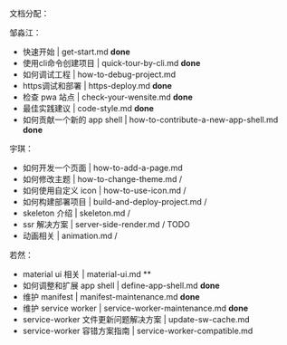 文档分配：

邹淼江：

- 快速开始 | get-start.md **done**
- 使用cli命令创建项目 | quick-tour-by-cli.md **done**
- 如何调试工程 | how-to-debug-project.md
- https调试和部署 | https-deploy.md **done**
- 检查 pwa 站点 | check-your-wensite.md **done**
- 最佳实践建议 | code-style.md **done**
- 如何贡献一个新的 app shell | how-to-contribute-a-new-app-shell.md **done**



宇琪：

- 如何开发一个页面 | how-to-add-a-page.md
- 如何修改主题 | how-to-change-theme.md /
- 如何使用自定义 icon | how-to-use-icon.md /
- 如何构建部署项目 | build-and-deploy-project.md /
- skeleton 介绍 | skeleton.md /
- ssr 解决方案 | server-side-render.md / TODO
- 动画相关 | animation.md /


若然：

- material ui 相关 | material-ui.md **
- 如何调整和扩展 app shell | define-app-shell.md **done**
- 维护 manifest | manifest-maintenance.md     **done**
- 维护 service worker | service-worker-maintenance.md   **done**
- service-worker 文件更新问题解决方案 | update-sw-cache.md
- service-worker 容错方案指南 | service-worker-compatible.md
